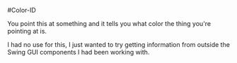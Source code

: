 #Color-ID

You point this at something and it tells you what color the thing you're pointing at is.

I had no use for this, I  just wanted to try getting information from outside the Swing GUI components I had been working with.
